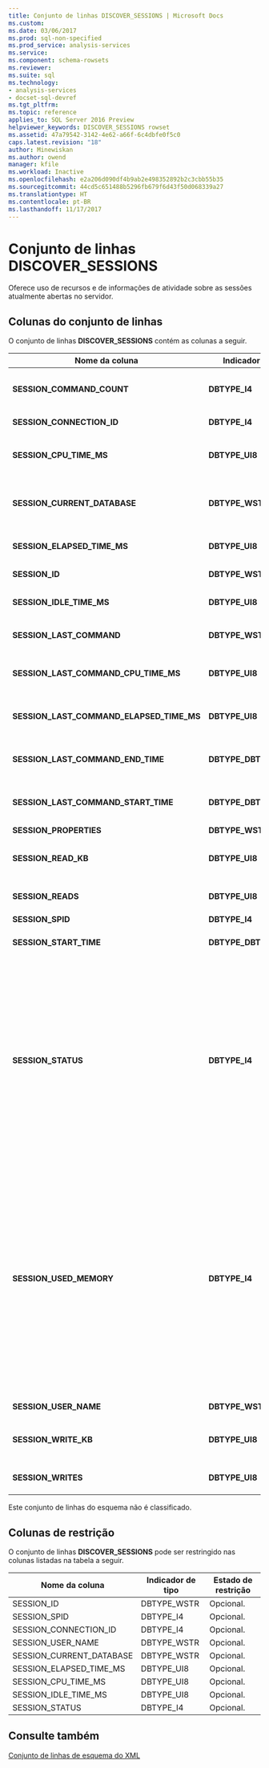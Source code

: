 ```yaml
---
title: Conjunto de linhas DISCOVER_SESSIONS | Microsoft Docs
ms.custom: 
ms.date: 03/06/2017
ms.prod: sql-non-specified
ms.prod_service: analysis-services
ms.service: 
ms.component: schema-rowsets
ms.reviewer: 
ms.suite: sql
ms.technology:
- analysis-services
- docset-sql-devref
ms.tgt_pltfrm: 
ms.topic: reference
applies_to: SQL Server 2016 Preview
helpviewer_keywords: DISCOVER_SESSIONS rowset
ms.assetid: 47a79542-3142-4e62-a66f-6c4dbfe0f5c0
caps.latest.revision: "18"
author: Minewiskan
ms.author: owend
manager: kfile
ms.workload: Inactive
ms.openlocfilehash: e2a206d090df4b9ab2e498352892b2c3cbb55b35
ms.sourcegitcommit: 44cd5c651488b5296fb679f6d43f50d068339a27
ms.translationtype: HT
ms.contentlocale: pt-BR
ms.lasthandoff: 11/17/2017
---
```

# <a name="discoversessions-rowset"></a>Conjunto de linhas DISCOVER_SESSIONS
  Oferece uso de recursos e de informações de atividade sobre as sessões atualmente abertas no servidor.  
  
## <a name="rowset-columns"></a>Colunas do conjunto de linhas  
 O conjunto de linhas **DISCOVER_SESSIONS** contém as colunas a seguir.  
  
|Nome da coluna|Indicador de tipo|Comprimento|Description|  
|-----------------|--------------------|------------|-----------------|  
|**SESSION_COMMAND_COUNT**|**DBTYPE_I4**||O número de comandos que começaram a ser executados desde o início da sessão.|  
|**SESSION_CONNECTION_ID**|**DBTYPE_I4**||O identificador de conexão para a sessão.|  
|**SESSION_CPU_TIME_MS**|**DBTYPE_UI8**||O tempo de CPU, em milissegundos, consumido por todas as solicitações desde o início da sessão.|  
|**SESSION_CURRENT_DATABASE**|**DBTYPE_WSTR**||O nome do banco de dados usado pela execução atual de comando, ou o banco de dados usado pelo último comando executado.|  
|**SESSION_ELAPSED_TIME_MS**|**DBTYPE_UI8**||O tempo decorrido, em milissegundos, desde o início da sessão.|  
|**SESSION_ID**|**DBTYPE_WSTR**||O identificador exclusivo da sessão, como um GUID.|  
|**SESSION_IDLE_TIME_MS**|**DBTYPE_UI8**||O tempo ocioso, em milissegundos, desde o início da sessão.|  
|**SESSION_LAST_COMMAND**|**DBTYPE_WSTR**||O texto do comando atual em execução ou o último comando executado.|  
|**SESSION_LAST_COMMAND_CPU_TIME_MS**|**DBTYPE_UI8**||O tempo de CPU, em milissegundos, consumido por **SESSION_LAST_COMMAND**.|  
|**SESSION_LAST_COMMAND_ELAPSED_TIME_MS**|**DBTYPE_UI8**||O tempo decorrido, em milissegundos, desde o início de **SESSION_LAST_COMMAND**.|  
|**SESSION_LAST_COMMAND_END_TIME**|**DBTYPE_DBTIMESTAMP**||A hora do servidor UTC no momento da conclusão da execução do último comando.|  
|**SESSION_LAST_COMMAND_START_TIME**|**DBTYPE_DBTIMESTAMP**||A hora do servidor UTC no momento do início da execução do último comando.|  
|**SESSION_PROPERTIES**|**DBTYPE_WSTR**||Reservado para uso futuro.|  
|**SESSION_READ_KB**|**DBTYPE_UI8**||O valor acumulado de leitura de dados do disco, em quilobytes, desde o início da sessão.|  
|**SESSION_READS**|**DBTYPE_UI8**||O número acumulado de leituras de disco desde o início da sessão.|  
|**SESSION_SPID**|**DBTYPE_I4**||A ID da sessão.|  
|**SESSION_START_TIME**|**DBTYPE_DBTIMESTAMP**||A data e a hora em que a sessão foi iniciada como hora UTC para o servidor.|  
|**SESSION_STATUS**|**DBTYPE_I4**||O status de atividade da sessão.<br /><br /> 0 significa "Ocioso": Nenhuma atividade atual está em andamento.<br /><br /> 1 significa "Ativo": A sessão está executando alguma tarefa solicitada.<br /><br /> 2 significa "Bloqueado": A sessão está aguardando por algum recurso para continuar a executar a tarefa suspensa.<br /><br /> 3 significa "Cancelado": A sessão foi marcada como cancelada.|  
|**SESSION_USED_MEMORY**|**DBTYPE_I4**||O tamanho atual de memória usada pela sessão, em quilobytes. O valor relatado é o uso de RAM por SPID, sem distinção entre a memória reduzível e não reduzível. Ao contrário de outros DMVS que relatam o uso de memória, o DISCOVER_SESSIONS não divide o uso de memória por categoria.<br /><br /> Observe que SESSION_USED_MEMORY tende a relatar um uso de memória real menor pois ele exclui objetos compartilhados em várias sessões.  Apenas os objetos que são exclusivos da sessão são representados no cálculo de memória.|  
|**SESSION_USER_NAME**|**DBTYPE_WSTR**||O nome de usuário da sessão.|  
|**SESSION_WRITE_KB**|**DBTYPE_UI8**||O valor acumulado de gravação de dados no disco, em quilobytes, desde o início da sessão.|  
|**SESSION_WRITES**|**DBTYPE_UI8**||O número acumulado de gravações de disco desde o início da sessão.|  
  
 Este conjunto de linhas do esquema não é classificado.  
  
## <a name="restriction-columns"></a>Colunas de restrição  
 O conjunto de linhas **DISCOVER_SESSIONS** pode ser restringido nas colunas listadas na tabela a seguir.  
  
|Nome da coluna|Indicador de tipo|Estado de restrição|  
|-----------------|--------------------|-----------------------|  
|SESSION_ID|DBTYPE_WSTR|Opcional.|  
|SESSION_SPID|DBTYPE_I4|Opcional.|  
|SESSION_CONNECTION_ID|DBTYPE_I4|Opcional.|  
|SESSION_USER_NAME|DBTYPE_WSTR|Opcional.|  
|SESSION_CURRENT_DATABASE|DBTYPE_WSTR|Opcional.|  
|SESSION_ELAPSED_TIME_MS|DBTYPE_UI8|Opcional.|  
|SESSION_CPU_TIME_MS|DBTYPE_UI8|Opcional.|  
|SESSION_IDLE_TIME_MS|DBTYPE_UI8|Opcional.|  
|SESSION_STATUS|DBTYPE_I4|Opcional.|  
  
## <a name="see-also"></a>Consulte também  
 [Conjunto de linhas de esquema do XML](../../../analysis-services/schema-rowsets/xml/xml-for-analysis-schema-rowsets.md)  
  
  
